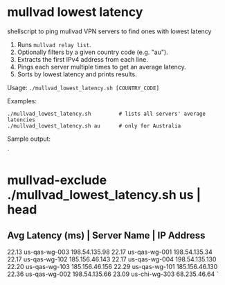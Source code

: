 # mullvad lowest latency
shellscript to ping mullvad VPN servers to find ones with lowest latency

1. Runs `mullvad relay list`.
2. Optionally filters by a given country code (e.g. "au").
3. Extracts the first IPv4 address from each line.
4. Pings each server multiple times to get an average latency.
5. Sorts by lowest latency and prints results.

Usage:
   `./mullvad_lowest_latency.sh [COUNTRY_CODE]`
   
Examples:

`./mullvad_lowest_latency.sh         # lists all servers' average latencies`   
`./mullvad_lowest_latency.sh au      # only for Australia`
   
Sample output:

`
# mullvad-exclude ./mullvad_lowest_latency.sh us | head
Avg Latency (ms) | Server Name       | IP Address
-------------------------------------------------
22.13             us-qas-wg-003        198.54.135.98
22.17             us-qas-wg-001        198.54.135.34
22.17             us-qas-wg-102        185.156.46.143
22.17             us-qas-wg-004        198.54.135.130
22.20             us-qas-wg-103        185.156.46.156
22.29             us-qas-wg-101        185.156.46.130
22.36             us-qas-wg-002        198.54.135.66
23.09             us-chi-wg-303        68.235.46.64
`
